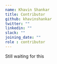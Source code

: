 ```yaml
---
name: Khavin Shankar
title: Contributor
github: khavinshankar
twitter: ""
linkedin: ""
slack: ""
joining_date: ""
role : contributor
---
```


Still waiting for this
